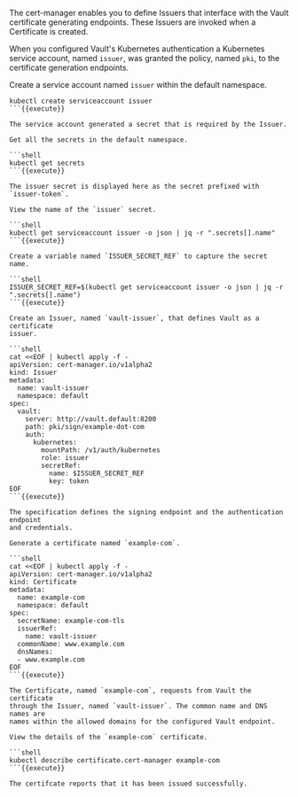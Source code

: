The cert-manager enables you to define Issuers that interface with the Vault
certificate generating endpoints. These Issuers are invoked when a Certificate
is created.

When you configured Vault's Kubernetes authentication a Kubernetes service
account, named `issuer`, was granted the policy, named `pki`, to the certificate
generation endpoints.

Create a service account named `issuer` within the default namespace.

```shell
kubectl create serviceaccount issuer
```{{execute}}

The service account generated a secret that is required by the Issuer.

Get all the secrets in the default namespace.

```shell
kubectl get secrets
```{{execute}}

The issuer secret is displayed here as the secret prefixed with `issuer-token`.

View the name of the `issuer` secret.

```shell
kubectl get serviceaccount issuer -o json | jq -r ".secrets[].name"
```{{execute}}

Create a variable named `ISSUER_SECRET_REF` to capture the secret name.

```shell
ISSUER_SECRET_REF=$(kubectl get serviceaccount issuer -o json | jq -r ".secrets[].name")
```{{execute}}

Create an Issuer, named `vault-issuer`, that defines Vault as a certificate
issuer.

```shell
cat <<EOF | kubectl apply -f -
apiVersion: cert-manager.io/v1alpha2
kind: Issuer
metadata:
  name: vault-issuer
  namespace: default
spec:
  vault:
    server: http://vault.default:8200
    path: pki/sign/example-dot-com
    auth:
      kubernetes:
        mountPath: /v1/auth/kubernetes
        role: issuer
        secretRef:
          name: $ISSUER_SECRET_REF
          key: token
EOF
```{{execute}}

The specification defines the signing endpoint and the authentication endpoint
and credentials.

Generate a certificate named `example-com`.

```shell
cat <<EOF | kubectl apply -f -
apiVersion: cert-manager.io/v1alpha2
kind: Certificate
metadata:
  name: example-com
  namespace: default
spec:
  secretName: example-com-tls
  issuerRef:
    name: vault-issuer
  commonName: www.example.com
  dnsNames:
  - www.example.com
EOF
```{{execute}}

The Certificate, named `example-com`, requests from Vault the certificate
through the Issuer, named `vault-issuer`. The common name and DNS names are
names within the allowed domains for the configured Vault endpoint.

View the details of the `example-com` certificate.

```shell
kubectl describe certificate.cert-manager example-com
```{{execute}}

The certifcate reports that it has been issued successfully.